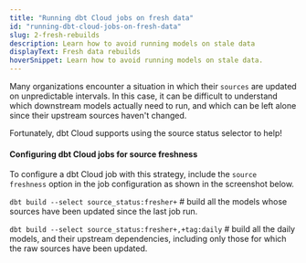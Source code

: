 ```yaml
---
title: "Running dbt Cloud jobs on fresh data"
id: "running-dbt-cloud-jobs-on-fresh-data"
slug: 2-fresh-rebuilds
description: Learn how to avoid running models on stale data
displayText: Fresh data rebuilds
hoverSnippet: Learn how to avoid running models on stale data.
---
```


Many organizations encounter a situation in which their `sources` are updated on unpredictable intervals. In this case, it can be difficult to understand which downstream models actually need to run, and which can be left alone since their upstream sources haven't changed. 

Fortunately, dbt Cloud supports using the source status selector to help!

#### Configuring dbt Cloud jobs for source freshness

To configure a dbt Cloud job with this strategy, include the `source freshness` option in the job configuration as shown in the screenshot below.

`dbt build --select source_status:fresher+` # build all the models whose sources have been updated since the last job run.

`dbt build --select source_status:fresher+,+tag:daily` # build all the daily models, and their upstream dependencies, including only those for which the raw sources have been updated. 

